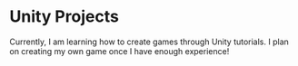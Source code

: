 # Unity Projects
Currently, I am learning how to create games through Unity tutorials. I plan on creating my own game once I have enough experience!
